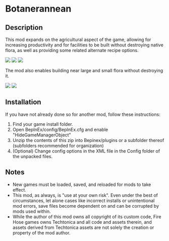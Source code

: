 # Botanerannean



## Description

This mod expands on the agricultural aspect of the game, allowing for increasing productivity and for facilities to be built without destroying native flora, as well as providing some related alternate recipe options.

![](https://i.imgur.com/tGsfedS.png)
![](https://i.imgur.com/bcrPHWz.png)
![](https://i.imgur.com/EBB5ifQ.png)


The mod also enables building near large and small flora without destroying it.

![](https://i.imgur.com/vlTXqkJ.jpeg)
![](https://i.imgur.com/1ay3g9x.jpeg)

## Installation

If you have not already done so for another mod, follow these instructions:
1. Find your game install folder.
2. Open BepInEx/config/BepInEx.cfg and enable "HideGameManagerObject"
3. Unzip the contents of this zip into Bepinex/plugins or a subfolder thereof (subfolders recommended for organization)
4. (Optional) Change config options in the XML file in the Config folder of the unpacked files.

## Notes

* New games must be loaded, saved, and reloaded for mods to take effect.
* This mod, as always, is "use at your own risk". Even under the best of circumstances, let alone cases like incorrect installs or unintentional mod errors, save files become dependent on and can be corrupted by mods used within.
* While the author of this mod owns all copyright of its custom code, Fire Hose games owns Techtonica and all code and assets therein, and assets derived from Techtonica assets are not solely the creation or property of the mod author.

